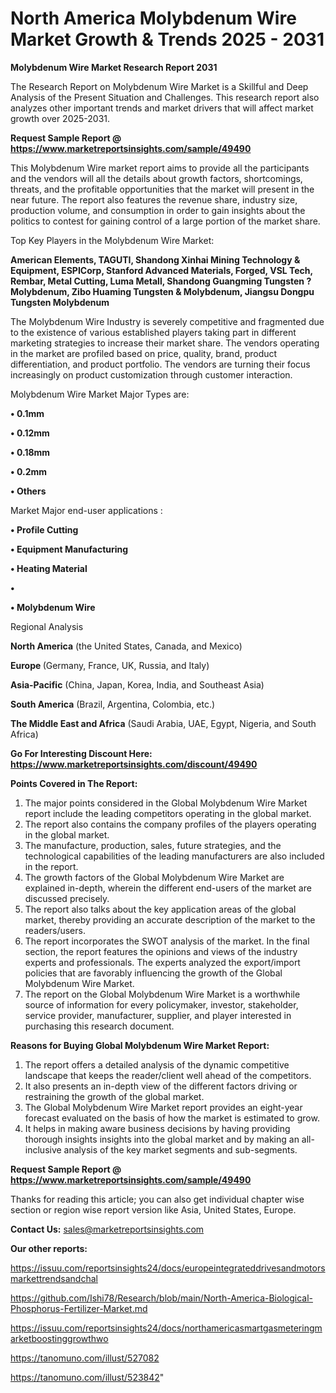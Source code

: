 # North America Molybdenum Wire Market Growth & Trends 2025 - 2031

<strong>Molybdenum Wire Market Research Report 2031</strong>

The Research Report on Molybdenum Wire Market is a Skillful and Deep Analysis of the Present Situation and Challenges. This research report also analyzes other important trends and market drivers that will affect market growth over 2025-2031.

<strong>Request Sample Report @ <a href=https://www.marketreportsinsights.com/sample/49490>https://www.marketreportsinsights.com/sample/49490</a></strong>

This Molybdenum Wire market report aims to provide all the participants and the vendors will all the details about growth factors, shortcomings, threats, and the profitable opportunities that the market will present in the near future. The report also features the revenue share, industry size, production volume, and consumption in order to gain insights about the politics to contest for gaining control of a large portion of the market share.

Top Key Players in the Molybdenum Wire Market:

<strong>American Elements, TAGUTI, Shandong Xinhai Mining Technology & Equipment, ESPICorp, Stanford Advanced Materials, Forged, VSL Tech, Rembar, Metal Cutting, Luma Metall, Shandong Guangming Tungsten ? Molybdenum, Zibo Huaming Tungsten & Molybdenum, Jiangsu Dongpu Tungsten Molybdenum</strong>

The Molybdenum Wire Industry is severely competitive and fragmented due to the existence of various established players taking part in different marketing strategies to increase their market share. The vendors operating in the market are profiled based on price, quality, brand, product differentiation, and product portfolio. The vendors are turning their focus increasingly on product customization through customer interaction.

Molybdenum Wire Market Major Types are:

<strong>•  0.1mm

•  0.12mm

•  0.18mm

•  0.2mm

•  Others</strong>

Market Major end-user applications :

<strong>•  Profile Cutting

•  Equipment Manufacturing

•  Heating Material

•  

•  Molybdenum Wire</strong>

Regional Analysis

</u><strong><b>North America</b></strong> (the United States, Canada, and Mexico)

<strong><b>Europe </b></strong>(Germany, France, UK, Russia, and Italy)

<strong><b>Asia-Pacific</b></strong> (China, Japan, Korea, India, and Southeast Asia)

<strong><b>South America</b></strong> (Brazil, Argentina, Colombia, etc.)

<strong><b>The Middle East and Africa</b></strong> (Saudi Arabia, UAE, Egypt, Nigeria, and South Africa)

<strong>Go For Interesting Discount Here: <a href=https://www.marketreportsinsights.com/discount/49490>https://www.marketreportsinsights.com/discount/49490</a></strong>

<strong>Points Covered in The Report:</strong>
<ol>
  <li>The major points considered in the Global Molybdenum Wire Market report include the leading competitors operating in the global market.</li>
  <li>The report also contains the company profiles of the players operating in the global market.</li>
  <li>The manufacture, production, sales, future strategies, and the technological capabilities of the leading manufacturers are also included in the report.</li>
  <li>The growth factors of the Global Molybdenum Wire Market are explained in-depth, wherein the different end-users of the market are discussed precisely.</li>
  <li>The report also talks about the key application areas of the global market, thereby providing an accurate description of the market to the readers/users.</li>
  <li>The report incorporates the SWOT analysis of the market. In the final section, the report features the opinions and views of the industry experts and professionals. The experts analyzed the export/import policies that are favorably influencing the growth of the Global Molybdenum Wire Market.</li>
  <li>The report on the Global Molybdenum Wire Market is a worthwhile source of information for every policymaker, investor, stakeholder, service provider, manufacturer, supplier, and player interested in purchasing this research document.</li>
</ol>
<strong>Reasons for Buying Global Molybdenum Wire Market Report:</strong>

<ol>
  <li>The report offers a detailed analysis of the dynamic competitive landscape that keeps the reader/client well ahead of the competitors.</li>
  <li>It also presents an in-depth view of the different factors driving or restraining the growth of the global market.</li>
  <li>The Global Molybdenum Wire Market report provides an eight-year forecast evaluated on the basis of how the market is estimated to grow.</li>
  <li>It helps in making aware business decisions by having providing thorough insights insights into the global market and by making an all-inclusive analysis of the key market segments and sub-segments.</li>
</ol>
<strong>Request Sample Report @ <a href=https://www.marketreportsinsights.com/sample/49490>https://www.marketreportsinsights.com/sample/49490</a></strong>


Thanks for reading this article; you can also get individual chapter wise section or region wise report version like Asia, United States, Europe.

<strong>Contact Us:</strong>
sales@marketreportsinsights.com

<strong>Our other reports:</strong>

<a href=https://issuu.com/reportsinsights24/docs/europeintegrateddrivesandmotorsmarkettrendsandchal>https://issuu.com/reportsinsights24/docs/europeintegrateddrivesandmotorsmarkettrendsandchal</a>

<a href=https://github.com/Ishi78/Research/blob/main/North-America-Biological-Phosphorus-Fertilizer-Market.md>https://github.com/Ishi78/Research/blob/main/North-America-Biological-Phosphorus-Fertilizer-Market.md</a>

<a href=https://issuu.com/reportsinsights24/docs/northamericasmartgasmeteringmarketboostinggrowthwo>https://issuu.com/reportsinsights24/docs/northamericasmartgasmeteringmarketboostinggrowthwo</a>

<a href=https://tanomuno.com/illust/527082>https://tanomuno.com/illust/527082</a>

<a href=https://tanomuno.com/illust/523842>https://tanomuno.com/illust/523842</a>"
